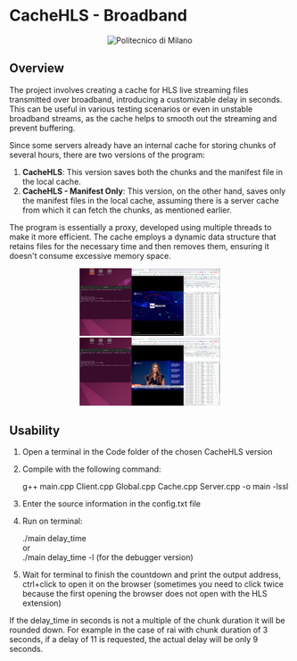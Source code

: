 # CacheHLS - Broadband

<p align="center">
    <img src="https://i.imgur.com/mPb3Qbd.gif" width="180" alt="Politecnico di Milano"/>
</p>

## Overview
The project involves creating a cache for HLS live streaming files transmitted over broadband, introducing a customizable delay in seconds. This can be useful in various testing scenarios or even in unstable broadband streams, as the cache helps to smooth out the streaming and prevent buffering.

Since some servers already have an internal cache for storing chunks of several hours, there are two versions of the program:

1. **CacheHLS**: This version saves both the chunks and the manifest file in the local cache.
2. **CacheHLS - Manifest Only**: This version, on the other hand, saves only the manifest files in the local cache, assuming there is a server cache from which it can fetch the chunks, as mentioned earlier.

The program is essentially a proxy, developed using multiple threads to make it more efficient. The cache employs a dynamic data structure that retains files for the necessary time and then removes them, ensuring it doesn't consume excessive memory space.

<p align="center">
	<a href="https://github.com/PietroValente/CacheHLS-thesis/blob/main/Images/CacheHLS.png"><img src="https://github.com/PietroValente/CacheHLS-thesis/blob/main/Images/CacheHLS.png" alt="" width="50%"></a>
	<a href="https://github.com/PietroValente/CacheHLS-thesis/blob/main/Images/CacheHLS%20-%20Manifest%20Only.png"><img src="https://github.com/PietroValente/CacheHLS-thesis/blob/main/Images/CacheHLS%20-%20Manifest%20Only.png" alt="" width="50%"></a>
</p>

## Usability
1. Open a terminal in the Code folder of the chosen CacheHLS version

2. Compile with the following command:

	g++ main.cpp Client.cpp Global.cpp Cache.cpp Server.cpp -o main -lssl  
	
3. Enter the source information in the config.txt file

4. Run on terminal:

	./main delay_time  
	or  
	./main delay_time -l (for the debugger version)
	
6. Wait for terminal to finish the countdown and print the output address, ctrl+click to open it on the browser (sometimes you need to click twice because the first opening the browser does not open with the HLS extension)

If the delay_time in seconds is not a multiple of the chunk duration it will be rounded down. For example in the case of rai with chunk duration of 3 seconds, if a delay of 11 is requested, the actual delay will be only 9 seconds.
